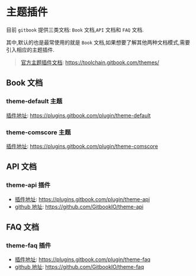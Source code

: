# 主题插件

目前 `gitbook` 提供三类文档: `Book` 文档,`API` 文档和 `FAQ` 文档.

其中,默认的也是最常使用的就是 `Book` 文档,如果想要了解其他两种文档模式,需要引入相应的主题插件.

> [官方主题插件文档](https://toolchain.gitbook.com/themes/): https://toolchain.gitbook.com/themes/

## Book 文档

### theme-default 主题

[插件地址](https://plugins.gitbook.com/plugin/theme-default): https://plugins.gitbook.com/plugin/theme-default

### theme-comscore 主题

[插件地址](https://plugins.gitbook.com/plugin/theme-comscore): https://plugins.gitbook.com/plugin/theme-comscore

## API 文档

### theme-api 插件

- [插件地址](https://plugins.gitbook.com/plugin/theme-api): https://plugins.gitbook.com/plugin/theme-api
- [github 地址](https://github.com/GitbookIO/theme-api): https://github.com/GitbookIO/theme-api

## FAQ 文档

### theme-faq 插件

- [插件地址](https://plugins.gitbook.com/plugin/theme-faq): https://plugins.gitbook.com/plugin/theme-faq
- [github 地址](https://github.com/GitbookIO/theme-faq): https://github.com/GitbookIO/theme-faq